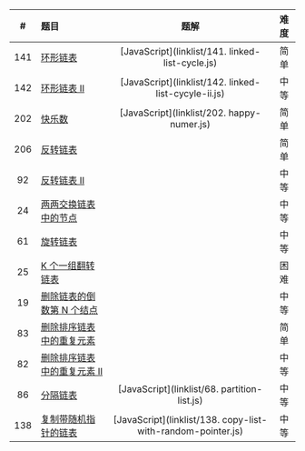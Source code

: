 |  #   | 题目                                                         |                             题解                             | 难度 |
| :--: | :----------------------------------------------------------- | :----------------------------------------------------------: | :--: |
| 141  | [环形链表](https://leetcode.cn/problems/linked-list-cycle/)  |       [JavaScript](linklist/141. linked-list-cycle.js)       | 简单 |
| 142  | [环形链表 II](https://leetcode.cn/problems/linked-list-cycle-ii/) |     [JavaScript](linklist/142. linked-list-cycyle-ii.js)     | 中等 |
| 202  | [快乐数](https://leetcode.cn/problems/happy-number/)         |          [JavaScript](linklist/202. happy-numer.js)          | 简单 |
| 206  | [反转链表](https://leetcode.cn/problems/reverse-linked-list/) |                                                              | 简单 |
|  92  | [反转链表 II](https://leetcode.cn/problems/reverse-linked-list-ii/) |                                                              | 中等 |
|  24  | [两两交换链表中的节点](https://leetcode.cn/problems/swap-nodes-in-pairs/) |                                                              | 中等 |
|  61  | [旋转链表](https://leetcode.cn/problems/rotate-list/)        |                                                              | 中等 |
|  25  | [K 个一组翻转链表](https://leetcode.cn/problems/reverse-nodes-in-k-group/) |                                                              | 困难 |
|  19  | [删除链表的倒数第 N 个结点](https://leetcode.cn/problems/remove-nth-node-from-end-of-list/) |                                                              | 中等 |
|  83  | [删除排序链表中的重复元素](https://leetcode.cn/problems/remove-duplicates-from-sorted-list/) |                                                              | 简单 |
|  82  | [删除排序链表中的重复元素 II](https://leetcode.cn/problems/remove-duplicates-from-sorted-list-ii/) |                                                              | 中等 |
|  86  | [分隔链表](https://leetcode.cn/problems/partition-list/)     |         [JavaScript](linklist/68. partition-list.js)         | 中等 |
| 138  | [复制带随机指针的链表](https://leetcode.cn/problems/copy-list-with-random-pointer/) | [JavaScript](linklist/138. copy-list-with-random-pointer.js) | 中等 |



